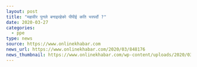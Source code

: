 ```yaml
---
layout: post
title: "महावीर पुनले बनाइरहेको पीपीई कति भरपर्दो ?"
date: 2020-03-27
categories:
  - ppe
type: news
source: https://www.onlinekhabar.com
news_url: https://www.onlinekhabar.com/2020/03/848176
news_thumbnail: https://www.onlinekhabar.com/wp-content/uploads/2020/03/PPE-Banaudai-Mahabir-Pun-5.jpg
---
```


